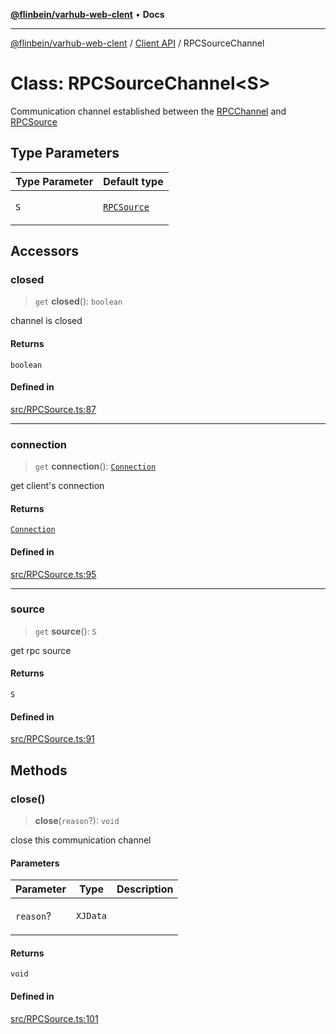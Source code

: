[**@flinbein/varhub-web-clent**](../../README.md) • **Docs**

***

[@flinbein/varhub-web-clent](../../README.md) / [Client API](../README.md) / RPCSourceChannel

# Class: RPCSourceChannel\<S\>

Communication channel established between the [RPCChannel](../variables/RPCChannel.md) and [RPCSource](RPCSource.md)

## Type Parameters

<table>
<thead>
<tr>
<th>Type Parameter</th>
<th>Default type</th>
</tr>
</thead>
<tbody>
<tr>
<td>

`S`

</td>
<td>

[`RPCSource`](RPCSource.md)

</td>
</tr>
</tbody>
</table>

## Accessors

### closed

> `get` **closed**(): `boolean`

channel is closed

#### Returns

`boolean`

#### Defined in

[src/RPCSource.ts:87](https://github.com/flinbein/varhub-web-client/blob/44cee252b4129e1cf923ce27478727106d4f6662/src/RPCSource.ts#L87)

***

### connection

> `get` **connection**(): [`Connection`](Connection.md)

get client's connection

#### Returns

[`Connection`](Connection.md)

#### Defined in

[src/RPCSource.ts:95](https://github.com/flinbein/varhub-web-client/blob/44cee252b4129e1cf923ce27478727106d4f6662/src/RPCSource.ts#L95)

***

### source

> `get` **source**(): `S`

get rpc source

#### Returns

`S`

#### Defined in

[src/RPCSource.ts:91](https://github.com/flinbein/varhub-web-client/blob/44cee252b4129e1cf923ce27478727106d4f6662/src/RPCSource.ts#L91)

## Methods

### close()

> **close**(`reason`?): `void`

close this communication channel

#### Parameters

<table>
<thead>
<tr>
<th>Parameter</th>
<th>Type</th>
<th>Description</th>
</tr>
</thead>
<tbody>
<tr>
<td>

`reason`?

</td>
<td>

`XJData`

</td>
<td>

</td>
</tr>
</tbody>
</table>

#### Returns

`void`

#### Defined in

[src/RPCSource.ts:101](https://github.com/flinbein/varhub-web-client/blob/44cee252b4129e1cf923ce27478727106d4f6662/src/RPCSource.ts#L101)
